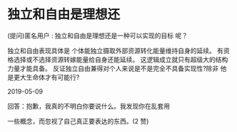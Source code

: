 # 独立和自由是理想还

(提问)匿名用户 : 独立和自由是理想还是一种可以实现的目标 呢？

独立和自由表现具体是 个体能独立摄取外部资源转化能量维持自身的延续。 有资格选择或不选择资源转嫁能量给自身还能延续。 这逻辑成立就只有超级大的结构力量才能具备。 反证独立自由兼得对个人来说是不是完全不具备实现性?除非 他是更大生命体才有可能行?

2019-05-09

回答：抱歉，我真的不明白你要说什么。我发现你在乱套用

一些概念，而忽视了自己真正要表达的东西。(2 赞)